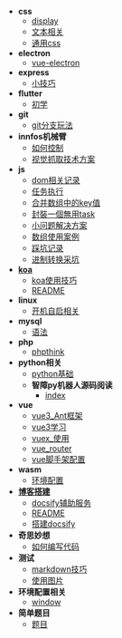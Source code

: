 * **css**
   * [display](md-\css\display.md)
   * [文本相关](md-\css\文本相关.md)
   * [通用css](md-\css\通用css.md)
* **electron**
   * [vue-electron](md-\electron\vue-electron.md)
* **express**
   * [小技巧](md-\express\小技巧.md)
* **flutter**
   * [初学](md-\flutter\初学.md)
* **git**
   * [git分支玩法](md-\git\git分支玩法.md)
* **innfos机械臂**
   * [如何控制](md-\innfos机械臂\如何控制.md)
   * [视觉抓取技术方案](md-\innfos机械臂\视觉抓取技术方案.md)
* **js**
   * [dom相关记录](md-\js\dom相关记录.md)
   * [任务执行](md-\js\任务执行.md)
   * [合并数组中的key值](md-\js\合并数组中的key值.md)
   * [封裝一個無用task](md-\js\封裝一個無用task.md)
   * [小问题解决方案](md-\js\小问题解决方案.md)
   * [数组使用案例](md-\js\数组使用案例.md)
   * [踩坑记录](md-\js\踩坑记录.md)
   * [进制转换采坑](md-\js\进制转换采坑.md)
* [**koa**](md-\koa\README.md)
   * [koa使用技巧](md-\koa\koa使用技巧.md)
   * [README](md-\koa\README.md)
* **linux**
   * [开机自启相关](md-\linux\开机自启相关.md)
* **mysql**
   * [语法](md-\mysql\语法.md)
* **php**
   * [phpthink](md-\php\phpthink.md)
* **python相关**
   * [python基础](md-\python相关\python基础.md)
  * **智障py机器人源码阅读**
      * [index](md-\python相关\智障py机器人源码阅读\index.md)
* **vue**
   * [vue3_Ant框架](md-\vue\vue3_Ant框架.md)
   * [vue3学习](md-\vue\vue3学习.md)
   * [vuex_使用](md-\vue\vuex_使用.md)
   * [vue_router](md-\vue\vue_router.md)
   * [vue脚手架配置](md-\vue\vue脚手架配置.md)
* **wasm**
   * [环境配置](md-\wasm\环境配置.md)
* [**博客搭建**](md-\博客搭建\README.md)
   * [docsify辅助服务](md-\博客搭建\docsify辅助服务.md)
   * [README](md-\博客搭建\README.md)
   * [搭建docsify](md-\博客搭建\搭建docsify.md)
* **奇思妙想**
   * [如何编写代码](md-\奇思妙想\如何编写代码.md)
* **测试**
   * [markdown技巧](md-\测试\markdown技巧.md)
   * [使用图片](md-\测试\使用图片.md)
* **环境配置相关**
   * [window](md-\环境配置相关\window.md)
* **简单题目**
   * [题目](md-\简单题目\题目.md)
